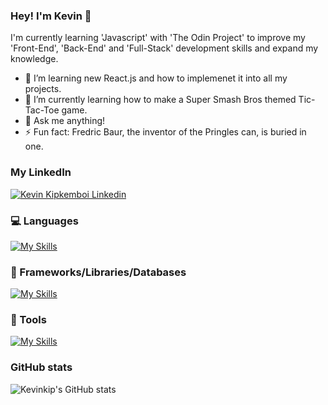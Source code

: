 ### Hey! I'm Kevin 👋

I'm currently learning 'Javascript' with 'The Odin Project' to improve my 'Front-End', 'Back-End' and 'Full-Stack' development skills and expand my knowledge.

- 🌱 I’m learning new React.js and how to implemenet it into all my projects.
- 🌱 I’m currently learning how to make a Super Smash Bros themed Tic-Tac-Toe game.
- 💬 Ask me anything!
- ⚡ Fun fact: Fredric Baur, the inventor of the Pringles can, is buried in one.

### My LinkedIn
[![Kevin Kipkemboi Linkedin](https://skillicons.dev/icons?i=linkedin)](https://www.linkedin.com/in/callhimkev/)

### 💻 Languages
[![My Skills](https://skillicons.dev/icons?i=html,css,js,ts)](https://skillicons.dev)

### 🧰 Frameworks/Libraries/Databases
[![My Skills](https://skillicons.dev/icons?i=react,nodejs,express,mongodb,nextjs,angular,jquery)](https://skillicons.dev)

### 🔧 Tools
[![My Skills](https://skillicons.dev/icons?i=git,webpack)](https://skillicons.dev)

### GitHub stats
![Kevinkip's GitHub stats](https://github-readme-stats.vercel.tech/api?username=kevinkip&show_icons=true&theme=react&&hide_border=true)
